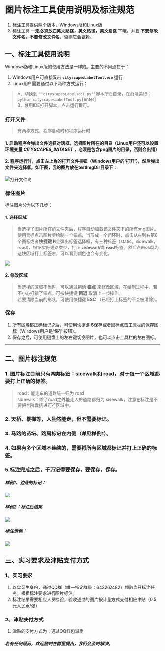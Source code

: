 # 图片标注工具使用说明及标注规范
1. 标注工具提供两个版本，Windows版和Linux版
2. 标注工具 **一定必须放在英文路径，英文路径，英文路径** 下哦，并且 **不要修改文件名，不要修改文件名**，否则它会耍赖。

## 一、标注工具使用说明
 Windows版和Linux版的使用方法是一样的。主要的不同点在于：  
 1. Windows用户可直接双击 **`cityscapesLabelTool.exe`** 运行   
 2. Linux用户需要通过以下两种方式运行：    
 >   A、切换到 **`cityscapesLabelTool.py`**脚本所在目录，在终端运行：```python cityscapesLabelTool.py``` [enter]   
 >   B、使用IDE打开脚本，点击运行即可。     

### 打开文件
> 有两种方式，程序启动时和程序运行时    

#### 1. 启动程序会弹出文件选择对话框，选择图片所在的目录（Linux用户还可以设置环境变量 *CITYSCAPES_DATASET* ，必须是包含png图片的目录，否则会出错）
#### 2. 程序运行时，点击左上角的打开文件按钮（Windows用户的‘打开’），然后弹出文件夹选择框。如下图，我的图片放在**testImgDir**目录下：
![打开文件夹](https://i.imgur.com/HgEF5pq.png)

### 标注图片
标注图片分为以下几步：     
#### 1. 选择区域
  > 当选择了图片所在的文件夹后，程序自动加载该文件夹下的所有png图片。使用鼠标点击图片会绘制一个锚点，当形成一个闭环时，点击从左到右第8个图标或者**快捷键 N**会弹出标签选择框，有三种标签（static，sidewalk，road），根据实际道路类型，打上 **sidewalk**或 **road**标签，然后点击ok就为这块区域打上标签啦，可以看到颜色也会有变化。      
  
  ![](https://i.imgur.com/JSiINvg.png)

#### 2. 修改区域
  > 当选择的区域不当时，可以通过拖动 **锚点** 来修改区域，在绘制过程中，若不小心打错了锚点，可按快捷键 **回退** 取消上一步操作。    
  > 若要清除当前的形状，可使用快捷键 **ESC** （已经打上标签的不会被清除）。

### 保存
1. 所有区域都正确标记之后，可使用快捷键 **S**保存或者鼠标点击工具栏的保存图标（Windows用户是‘保存’按钮）。    
2. 保存之后，可使用键盘上的左右键切换图片，也可以点击工具栏的左右图标。 

----------

## 二、图片标注规范
### 1. 图片标注目前只有两类标签：**sidewalk**和 **road**，对于每一个区域都要打上正确的标签。  
 > road：能走车的道路统一归为 road    
 >sidewalk：除了road之外能走人的道路都归为 sidewalk，注意在标注是不要把台阶囊括进可行区域中。     
 
### 2. 天桥、楼梯等，人虽然能走，但不需要标记。
### 3. 马路的花坛、路肩标记在内侧（详见样例1）。
### 4. 如果有多个区域不连续的，需要将所有区域都标记并打上正确的标签。
### 5.标注完成之后，千万记得要保存，要保存，保存。

##### 样例1、边缘的标记：     
![](https://i.imgur.com/HSMF4XU.png)
##### 样例2：标注后结果
![](https://i.imgur.com/JaEZIyt.gif)
 
##### 标注示例：    
![](https://i.imgur.com/E8Emaq6.gif)

## 三、实习要求及津贴支付方式
### 1、实习要求
1. 以实习生身份，通过QQ群（唯一指定群号：643262482）领取当日标注任务，根据标注要求进行图片标注。
2. 标注结果需要相应人员检验，验收通过的图片按计量方式支付相应津贴（0.5元人民币/张）

### 2、津贴支付方式
1. 津贴的支付方式为：通过QQ红包派发


##### 若有任何疑问，欢迎随时在群里提出，我们会及时解决。